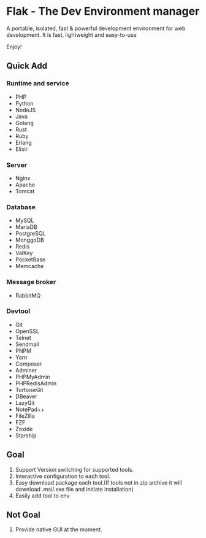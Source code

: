 # Flak - The Dev Environment manager

A portable, isolated, fast & powerful development environment for web development. It is fast, lightweight and easy-to-use

Enjoy!

## Quick Add

### Runtime and service

- PHP
- Python
- NodeJS
- Java
- Golang
- Rust
- Ruby
- Erlang
- Elixir

### Server

- Nginx
- Apache
- Tomcat

### Database

- MySQL
- MariaDB
- PostgreSQL
- MonggoDB
- Redis
- ValKey
- PocketBase
- Memcache

### Message broker
- RabbitMQ

### Devtool

- Git
- OpenSSL
- Telnet
- Sendmail
- PNPM
- Yarn
- Composer
- Adminer
- PHPMyAdmin
- PHPRedisAdmin
- TortoiseGit
- DBeaver
- LazyGit
- NotePad++
- FileZilla
- FZF
- Zoxide
- Starship

## Goal

1. Support Version switching for supported tools.
2. Interactive configuration to each tool.
3. Easy download package each tool.(If tools not in zip archive it will download .msi/.exe file and initiate installation)
4. Easily add tool to env

## Not Goal

1. Provide native GUI at the moment.


